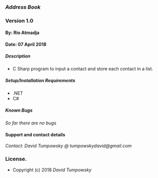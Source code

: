 ### _Address Book_
### Version 1.0
#### By: Rio Atmadja
#### Date: 07 April 2018

##### Description
- C Sharp program to input a contact and store each contact in a list.

##### Setup/Installation Requirements
* .NET
* C#
##### Known Bugs
_So far there are no bugs_

#### Support and contact details
_Contact: David Tumpowsky @ tumpowskydavid@gmail.com_

### License.
* Copyright (c) 2018 _David Tumpowsky_
####
